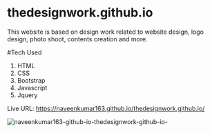 # thedesignwork.github.io
This website is based on design work related to website design, logo design, photo shoot, contents creation and more.

#Tech Used
1. HTML
2. CSS
3. Bootstrap
4. Javascript
5. Jquery

Live URL: https://naveenkumar163.github.io/thedesignwork.github.io/


![naveenkumar163-github-io-thedesignwork-github-io-](https://github.com/naveenkumar163/thedesignwork.github.io/assets/91355379/782d7318-689d-4a18-aec2-7ba73ba78c60)
